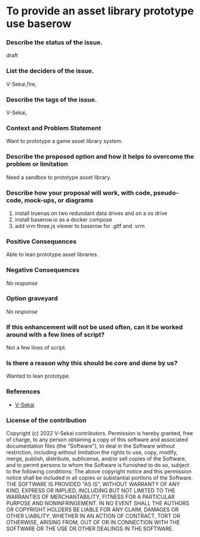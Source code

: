 # To provide an asset library prototype use baserow

### Describe the status of the issue.

draft

### List the deciders of the issue.

V-Sekai,fire,

### Describe the tags of the issue.

V-Sekai,

### Context and Problem Statement

Want to prototype a game asset library system.

### Describe the proposed option and how it helps to overcome the problem or limitation

Need a sandbox to prototype asset library.

### Describe how your proposal will work, with code, pseudo-code, mock-ups, or diagrams

1. install truenas on two redundant data drives and on a os drive
1. install baserow.io as a docker compose
2. add vrm three.js viewer to baserow for .gltf and .vrm

### Positive Consequences

Able to lean prototype asset libraries.

### Negative Consequences

_No response_

### Option graveyard

_No response_

### If this enhancement will not be used often, can it be worked around with a few lines of script?

Not a few lines of script.

### Is there a reason why this should be core and done by us?

Wanted to lean prototype.

### References

- [V-Sekai](https://v-sekai.org/)


### License of the contribution

Copyright (c) 2022 V-Sekai contributors. Permission is hereby granted, free of charge, to any person obtaining a copy of this software and associated documentation files (the "Software"), to deal in the Software without restriction, including without limitation the rights to use, copy, modify, merge, publish, distribute, sublicense, and/or sell copies of the Software, and to permit persons to whom the Software is furnished to do so, subject to the following conditions: The above copyright notice and this permission notice shall be included in all copies or substantial portions of the Software. THE SOFTWARE IS PROVIDED "AS IS", WITHOUT WARRANTY OF ANY KIND, EXPRESS OR IMPLIED, INCLUDING BUT NOT LIMITED TO THE WARRANTIES OF MERCHANTABILITY, FITNESS FOR A PARTICULAR PURPOSE AND NONINFRINGEMENT. IN NO EVENT SHALL THE AUTHORS OR COPYRIGHT HOLDERS BE LIABLE FOR ANY CLAIM, DAMAGES OR OTHER LIABILITY, WHETHER IN AN ACTION OF CONTRACT, TORT OR OTHERWISE, ARISING FROM, OUT OF OR IN CONNECTION WITH THE SOFTWARE OR THE USE OR OTHER DEALINGS IN THE SOFTWARE.

